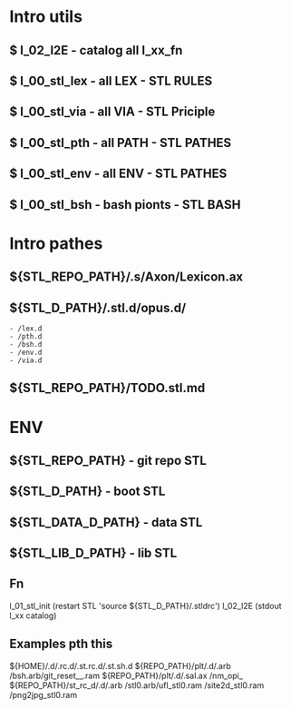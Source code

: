# Intro utils

## $ l_02_l2E - catalog all l_xx_fn
## $ l_00_stl_lex - all LEX - STL RULES
## $ l_00_stl_via - all VIA - STL Priciple
## $ l_00_stl_pth - all PATH - STL PATHES
## $ l_00_stl_env - all ENV - STL PATHES
## $ l_00_stl_bsh - bash pionts - STL BASH

# Intro pathes

## ${STL_REPO_PATH}/.s/Axon/Lexicon.ax
## ${STL_D_PATH}/.stl.d/opus.d/
    - /lex.d
    - /pth.d
    - /bsh.d
    - /env.d
    - /via.d
## ${STL_REPO_PATH}/TODO.stl.md

# ENV 
## ${STL_REPO_PATH} - git repo STL
## ${STL_D_PATH} - boot STL
## ${STL_DATA_D_PATH} - data STL
## ${STL_LIB_D_PATH} - lib STL

## Fn
l_01_stl_init (restart STL 'source ${STL_D_PATH}/.stldrc')
l_02_l2E (stdout l_xx catalog)

## Examples pth this
${HOME}/.d/.rc.d/.st.rc.d/.st.sh.d
${REPO_PATH}/plt/.d/.arb
    /bsh.arb/git_reset__.ram
${REPO_PATH}/plt/.d/.sal.ax 
    /nm_opi_
${REPO_PATH}/st_rc_d/.d/.arb
    /stl0.arb/ufl_stl0.ram
             /site2d_stl0.ram
             /png2jpg_stl0.ram

